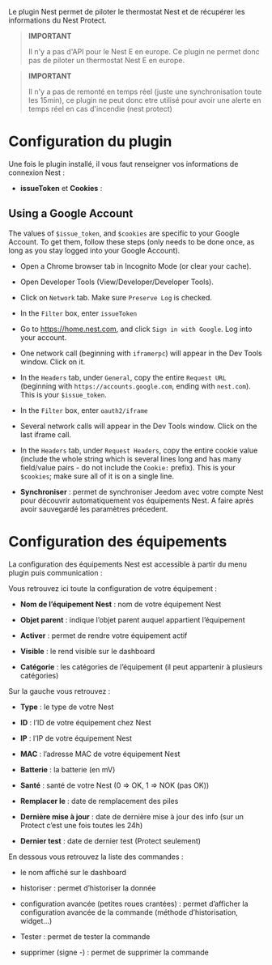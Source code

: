 Le plugin Nest permet de piloter le thermostat Nest et de récupérer les
informations du Nest Protect.

> **IMPORTANT**
>
>Il n'y a pas d'API pour le Nest E en europe. Ce plugin ne permet donc pas de piloter un thermostat Nest E en europe.

> **IMPORTANT**
>
> Il n'y a pas de remonté en temps réel (juste une synchronisation toute les 15min), ce plugin ne peut donc etre utilisé pour avoir une alerte en temps réel en cas d'incendie (nest protect)

Configuration du plugin 
=======================

Une fois le plugin installé, il vous faut renseigner vos informations de
connexion Nest :

-   **issueToken** et **Cookies** :

Using a Google Account
----------------------
The values of `$issue_token`, and `$cookies` are specific to your Google Account. To get them, follow these steps (only needs to be done once, as long as you stay logged into your Google Account).

- Open a Chrome browser tab in Incognito Mode (or clear your cache).
- Open Developer Tools (View/Developer/Developer Tools).
- Click on `Network` tab. Make sure `Preserve Log` is checked.
- In the `Filter` box, enter `issueToken`
- Go to https://home.nest.com, and click `Sign in with Google`. Log into your account.
- One network call (beginning with `iframerpc`) will appear in the Dev Tools window. Click on it.
- In the `Headers` tab, under `General`, copy the entire `Request URL` (beginning with `https://accounts.google.com`, ending with `nest.com`). This is your `$issue_token`.
- In the `Filter` box, enter `oauth2/iframe`
- Several network calls will appear in the Dev Tools window. Click on the last iframe call.
- In the `Headers` tab, under `Request Headers`, copy the entire cookie value (include the whole string which is several lines long and has many field/value pairs - do not include the `Cookie:` prefix). This is your `$cookies`; make sure all of it is on a single line.

-   **Synchroniser** : permet de synchroniser Jeedom avec votre compte
    Nest pour découvrir automatiquement vos équipements Nest. A faire
    après avoir sauvegardé les paramètres précedent.

Configuration des équipements 
=============================

La configuration des équipements Nest est accessible à partir du menu
plugin puis communication :

Vous retrouvez ici toute la configuration de votre équipement :

-   **Nom de l’équipement Nest** : nom de votre équipement Nest

-   **Objet parent** : indique l’objet parent auquel appartient
    l’équipement

-   **Activer** : permet de rendre votre équipement actif

-   **Visible** : le rend visible sur le dashboard

-   **Catégorie** : les catégories de l’équipement (il peut appartenir à
    plusieurs catégories)

Sur la gauche vous retrouvez :

-   **Type** : le type de votre Nest

-   **ID** : l’ID de votre équipement chez Nest

-   **IP** : l’IP de votre équipement Nest

-   **MAC** : l’adresse MAC de votre équipement Nest

-   **Batterie** : la batterie (en mV)

-   **Santé** : santé de votre Nest (0 ⇒ OK, 1 ⇒ NOK (pas OK))

-   **Remplacer le** : date de remplacement des piles

-   **Dernière mise à jour** : date de dernière mise à jour des info
    (sur un Protect c’est une fois toutes les 24h)

-   **Dernier test** : date de dernier test (Protect seulement)

En dessous vous retrouvez la liste des commandes :

-   le nom affiché sur le dashboard

-   historiser : permet d’historiser la donnée

-   configuration avancée (petites roues crantées) : permet d’afficher
    la configuration avancée de la commande (méthode
    d’historisation, widget…​)

-   Tester : permet de tester la commande

-   supprimer (signe -) : permet de supprimer la commande


